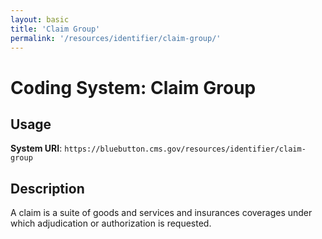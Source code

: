 ```yaml
---
layout: basic
title: 'Claim Group'
permalink: '/resources/identifier/claim-group/'
---
```

# Coding System: Claim Group

## Usage

**System URI**: `https://bluebutton.cms.gov/resources/identifier/claim-group`

## Description
A claim is a suite of goods and services and insurances coverages under which adjudication or authorization is requested.


